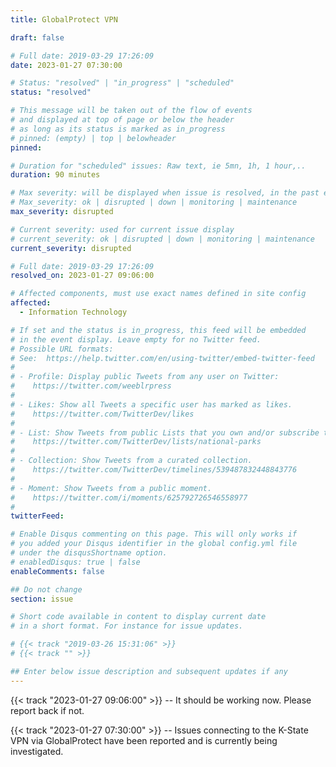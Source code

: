 ```yaml
---
title: GlobalProtect VPN

draft: false

# Full date: 2019-03-29 17:26:09
date: 2023-01-27 07:30:00

# Status: "resolved" | "in_progress" | "scheduled"
status: "resolved"

# This message will be taken out of the flow of events
# and displayed at top of page or below the header
# as long as its status is marked as in_progress
# pinned: (empty) | top | belowheader
pinned:

# Duration for "scheduled" issues: Raw text, ie 5mn, 1h, 1 hour,..
duration: 90 minutes

# Max severity: will be displayed when issue is resolved, in the past events section
# Max_severity: ok | disrupted | down | monitoring | maintenance
max_severity: disrupted

# Current severity: used for current issue display
# current_severity: ok | disrupted | down | monitoring | maintenance
current_severity: disrupted

# Full date: 2019-03-29 17:26:09
resolved_on: 2023-01-27 09:06:00

# Affected components, must use exact names defined in site config
affected:
  - Information Technology

# If set and the status is in_progress, this feed will be embedded
# in the event display. Leave empty for no Twitter feed.
# Possible URL formats:
# See:  https://help.twitter.com/en/using-twitter/embed-twitter-feed
#
# - Profile: Display public Tweets from any user on Twitter:
#    https://twitter.com/weeblrpress
#
# - Likes: Show all Tweets a specific user has marked as likes.
#    https://twitter.com/TwitterDev/likes
#
# - List: Show Tweets from public Lists that you own and/or subscribe to.
#    https://twitter.com/TwitterDev/lists/national-parks
#
# - Collection: Show Tweets from a curated collection.
#    https://twitter.com/TwitterDev/timelines/539487832448843776
#
# - Moment: Show Tweets from a public moment.
#    https://twitter.com/i/moments/625792726546558977
#
twitterFeed:

# Enable Disqus commenting on this page. This will only works if 
# you added your Disqus identifier in the global config.yml file
# under the disqusShortname option.
# enabledDisqus: true | false
enableComments: false

## Do not change
section: issue

# Short code available in content to display current date
# in a short format. For instance for issue updates.

# {{< track "2019-03-26 15:31:06" >}}
# {{< track "" >}}

## Enter below issue description and subsequent updates if any
---
```

{{< track "2023-01-27 09:06:00" >}} -- It should be working now.  Please report back if not.


{{< track "2023-01-27 07:30:00" >}} -- Issues connecting to the K-State VPN via GlobalProtect have been reported and is currently being investigated.
